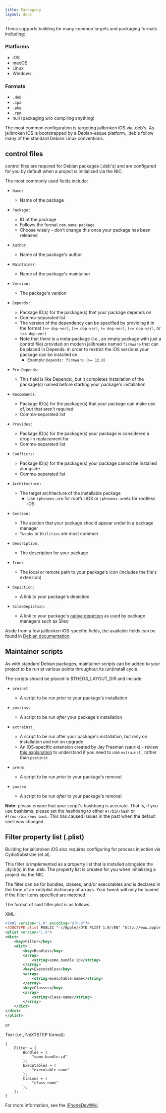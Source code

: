 ```yaml
---
title: Packaging
layout: docs
---
```


Theos supports building for many common targets and packaging formats including:

### Platforms
- iOS
- macOS
- Linux
- Windows

### Formats
- `.deb`
- `.ipa`
- `.pkg`
- `.rpm`
- null (packaging w/o compiling anything)

The most common configuration is targeting jailbroken iOS via .deb's. As jailbroken iOS is bootstrapped by a Debian-esque platform, .deb's follow many of the standard Debian Linux conventions.

## control files

control files are required for Debian packages (.deb's) and are configured for you by default when a project is initialized via the NIC.

The most commonly used fields include:

- `Name:`
    - Name of the package

- `Package:`
    - ID of the package
    - Follows the format `com.name.package`
    - Choose wisely - don't change this once your package has been released

- `Author:`
    - Name of the package's author

- `Maintainer:`
    - Name of the package's maintainer

- `Version:`
    - The package's version

- `Depends:`
    - Package ID(s) for the package(s) that your package depends on
    - Comma-separated list
    - The version of the dependency can be specified by providing it in the format `(>> dep-ver)`, `(>= dep-ver)`, `(= dep-ver)`, `(<= dep-ver)`, or `(<< dep-ver)`
    - Note that there is a meta-package (i.e., an empty package with just a control file) provided on modern jailbreaks named `firmware` that can be placed in Depends: in order to restrict the iOS versions your package can be installed on
        - Example `Depends: firmware (>= 12.0)`

- `Pre-Depends:`
    - This field is like Depends:, but it completes installation of the package(s) named before starting your package's installation

- `Recommends:`
    - Package ID(s) for the package(s) that your package can make use of, but that aren't required
    - Comma-separated list

- `Provides:`
    - Package ID(s) for the package(s) your package is considered a drop-in replacement for
    - Comma-separated list

- `Conflicts:`
    - Package ID(s) for the package(s) your package cannot be installed alongside
    - Comma-separated list

- `Architecture:`
    - The target architecture of the installable package
        - Use `iphoneos-arm` for rootful iOS or `iphoneos-arm64` for rootless iOS

- `Section:`
    - The section that your package should appear under in a package manager
    - `Tweaks` or `Utilities` are most common

- `Description:`
    - The description for your package

- `Icon:`
    - The local or remote path to your package's icon (includes the file's extension)

- `Depiction:`
    - A link to your package's depiction

- `SileoDepiction:`
    - A link to your package's [native depiction](https://developer.getsileo.app/native-depictions) as used by package managers such as Sileo

Aside from a few jailbroken iOS-specific fields, the available fields can be found in [Debian documentation](https://www.debian.org/doc/debian-policy/ch-controlfields.html).

## Maintainer scripts

As with standard Debian packages, maintainer scripts can be added to your project to be run at various points throughout its (un)install cycle.

The scripts should be placed in $THEOS_LAYOUT_DIR and include:

- `preinst`
    - A script to be run *prior* to your package's installation

- `postinst`
    - A script to be run *after* your package's installation

- `extrainst_`
    - A script to be run after your package's installation, but only on installation and not on upgrade
    - An iOS-specific extension created by Jay Freeman (saurik) - review [this explanation](https://iphonedevwiki.net/index.php/Packaging#extrainst) to understand if you need to use `extrainst_` rather than `postinst`

- `prerm`
    - A script to be run *prior* to your package's removal

- `postrm`
    - A script to be run *after* to your package's removal

**Note:** please ensure that your script's hashbang is accurate. That is, if you use bashisms, please set the hashbang to either `#!/bin/bash` or `#!/usr/bin/env bash`. This has caused issues in the past when the default shell was changed.

## Filter property list (.plist)

Building for jailbroken iOS also requires configuring for process injection via CydiaSubstrate (et al).

This filter is implemented as a property list that is installed alongside the .dylib(s) in the .deb. The property list is created for you when initializing a project via the NIC.

The filter can be for bundles, classes, and/or executables and is declared in the form of an xml/plist dictionary of arrays. Your tweak will only be loaded if the filter items specified are matched.

The format of said filter plist is as follows:

XML:
```xml
<?xml version="1.0" encoding="UTF-8"?>
<!DOCTYPE plist PUBLIC "-//Apple//DTD PLIST 1.0//EN" "http://www.apple.com/DTDs/PropertyList-1.0.dtd">
<plist version="1.0">
<dict>
    <key>Filter</key>
    <dict>
        <key>Bundles</key>
        <array>
            <string>some.bundle.id</string>
        </array>
        <key>Executables</key>
        <array>
            <string>executable-name</string>
        </array>
        <key>Classes</key>
        <array>
            <string>class-name</string>
        </array>
    </dict>
</dict>
</plist>
```

*or*

Text (i.e., NeXTSTEP format):
```
{
    Filter = {
        Bundles = (
            "some.bundle.id"
        );
        Executables = (
            "executable-name"
        );
        Classes = (
            "class-name"
        );
    };
}
```

For more information, see the [iPhoneDevWiki](https://iphonedev.wiki/index.php/Cydia_Substrate#Filters)
